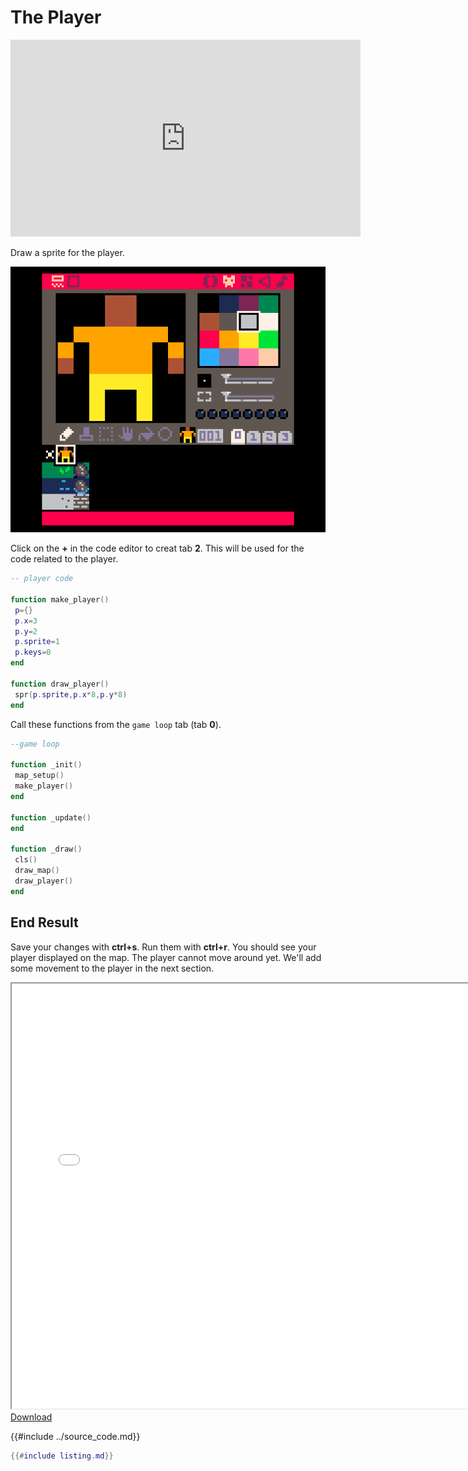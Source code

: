 # The Player

<iframe width="560" height="315" src="https://www.youtube.com/embed/cam1jKG1hOY" title="YouTube video player" frameborder="0" allow="accelerometer; autoplay; clipboard-write; encrypted-media; gyroscope; picture-in-picture" allowfullscreen></iframe>

Draw a sprite for the player.

<img src="./player_sprite.png"/>

Click on the **+** in the code editor to creat tab **2**. This will be used for the code related to the player.


```lua
-- player code

function make_player()
 p={}
 p.x=3
 p.y=2
 p.sprite=1
 p.keys=0
end

function draw_player()
 spr(p.sprite,p.x*8,p.y*8)
end
```

Call these functions from the `game loop` tab (tab **0**).

```lua
--game loop

function _init()
 map_setup()
 make_player()
end

function _update()
end

function _draw()
 cls()
 draw_map()
 draw_player()
end
```

## End Result

Save your changes with **ctrl+s**. Run them with **ctrl+r**. You should see your
player displayed on the map. The player cannot move around yet. We'll add some
movement to the player in the next section.

<iframe width="750px" height="680px" src="./adventuregame_step_02.html"></iframe>
<a href="./adventuregame_step_02.p8.png" target="_blank">Download</a>

{{#include ../source_code.md}}
```lua
{{#include listing.md}}
```
